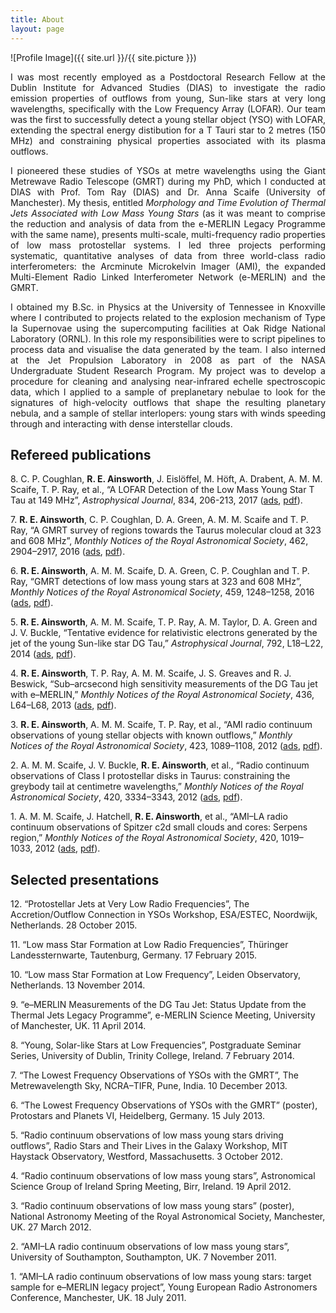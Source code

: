 ```yaml
---
title: About
layout: page
---
```

![Profile Image]({{ site.url }}/{{ site.picture }})

<p align="justify">I was most recently employed as a Postdoctoral Research Fellow at the Dublin Institute for Advanced Studies (DIAS) to investigate the radio emission properties of outflows from young, Sun-like stars at very long wavelengths, specifically with the Low Frequency Array (LOFAR). Our team was the first to successfully detect a young stellar object (YSO) with LOFAR, extending the spectral energy distibution for a T Tauri star to 2 metres (150 MHz) and constraining physical properties associated with its plasma outflows. </p>
<p align="justify">I pioneered these studies of YSOs at metre wavelengths using the Giant Metrewave Radio Telescope (GMRT) during my PhD, which I conducted at DIAS with Prof. Tom Ray (DIAS) and Dr. Anna Scaife (University of Manchester). My thesis, entitled <i>Morphology and Time Evolution of Thermal Jets Associated with Low Mass Young Stars</i> (as it was meant to comprise the reduction and analysis of data from the e-MERLIN Legacy Programme with the same name), presents multi-scale, multi-frequency radio properties of low mass protostellar systems. I led three projects performing systematic, quantitative analyses of data from three world-class radio interferometers: the Arcminute Microkelvin Imager (AMI), the expanded Multi-Element Radio Linked Interferometer Network (e-MERLIN) and the GMRT. </p>
<p align="justify">I obtained my B.Sc. in Physics at the University of Tennessee in Knoxville where I contributed to projects related to the explosion mechanism of Type Ia Supernovae using the supercomputing facilities at Oak Ridge National Laboratory (ORNL). In this role my responsibilities were to script pipelines to process data and visualise the data generated by the team. I also interned at the Jet Propulsion Laboratory in 2008 as part of the NASA Undergraduate Student Research Program. My project was to develop a procedure for cleaning and analysing near-infrared echelle spectroscopic data, which I applied to a sample of preplanetary nebulae to look for the signatures of high-velocity outflows that shape the resulting planetary nebula, and a sample of stellar interlopers: young stars with winds speeding through and interacting with dense interstellar clouds. </p>


<h2>Refereed publications</h2>
<p>8. C. P. Coughlan, <b>R. E. Ainsworth</b>, J. Eislöffel, M. Höft, A. Drabent, A. M. M. Scaife, T. P. Ray, et al., “A LOFAR Detection of the Low Mass Young Star T Tau at 149 MHz”, <i>Astrophysical Journal</i>, 834, 206-213, 2017 (<a href="http://adsabs.harvard.edu/abs/2017ApJ...834..206C">ads</a>, <a href="https://github.com/rainsworth/rainsworth.github.io/assets/pdfs/Coughlan_2017_ApJ_834_206.pdf">pdf</a>).</p>
<p>7. <b>R. E. Ainsworth</b>, C. P. Coughlan, D. A. Green, A. M. M. Scaife and T. P. Ray, “A GMRT survey of regions towards the Taurus molecular cloud at 323 and 608 MHz”, <i>Monthly Notices of the Royal Astronomical Society</i>, 462, 2904–2917, 2016 (<a href="http://adsabs.harvard.edu/abs/2016MNRAS.462.2904A">ads</a>, <a href="/Users/rainsworth/Desktop/minimalcss-master/MNRAS-2016-Ainsworth-2904-17.pdf">pdf</a>).</p>
<p>6. <b>R. E. Ainsworth</b>, A. M. M. Scaife, D. A. Green, C. P. Coughlan and T. P. Ray, “GMRT detections of low mass young stars at 323 and 608 MHz”, <i>Monthly Notices of the Royal Astronomical Society</i>, 459, 1248–1258, 2016 (<a href="http://adsabs.harvard.edu/abs/2016MNRAS.459.1248A">ads</a>, <a href="/Users/rainsworth/Desktop/minimalcss-master/MNRAS-2016-Ainsworth-1248-58.pdf">pdf</a>).</p>
<p>5. <b>R. E. Ainsworth</b>, A. M. M. Scaife, T. P. Ray, A. M. Taylor, D. A. Green and J. V. Buckle, “Tentative evidence for relativistic electrons generated by the jet of the young Sun-like star DG Tau,” <i>Astrophysical Journal</i>, 792, L18–L22, 2014 (<a href="http://adsabs.harvard.edu/abs/2014ApJ...792L..18A">ads</a>, <a href="/Users/rainsworth/Desktop/minimalcss-master/apjl_792_1_18.pdf">pdf</a>).</p>
<p>4. <b>R. E. Ainsworth</b>, T. P. Ray, A. M. M. Scaife, J. S. Greaves and R. J. Beswick, “Sub–arcsecond high sensitivity measurements of the DG Tau jet with e–MERLIN,” <i>Monthly Notices of the Royal Astronomical Society</i>, 436, L64–L68, 2013 (<a href="http://adsabs.harvard.edu/abs/2013MNRAS.436L..64A">ads</a>, <a href="/Users/rainsworth/Desktop/minimalcss-master/MNRAS-2013-Ainsworth-L64-8.pdf">pdf</a>).</p>
<p>3. <b>R. E. Ainsworth</b>, A. M. M. Scaife, T. P. Ray, et al., “AMI radio continuum observations of young stellar objects with known outflows,” <i>Monthly Notices of the Royal Astronomical Society</i>, 423, 1089–1108, 2012 (<a href="http://adsabs.harvard.edu/abs/2012MNRAS.423.1089A">ads</a>, <a href="/Users/rainsworth/Desktop/minimalcss-master/MNRAS-2012--1089-108.pdf">pdf</a>).</p>
<p>2. A. M. M. Scaife, J. V. Buckle, <b>R. E. Ainsworth</b>, et al., “Radio continuum observations of Class I protostellar disks in Taurus: constraining the greybody tail at centimetre wavelengths,” <i>Monthly Notices of the Royal Astronomical Society</i>, 420, 3334–3343, 2012 (<a href="http://adsabs.harvard.edu/abs/2012MNRAS.420.3334S">ads</a>, <a href="/Users/rainsworth/Desktop/minimalcss-master/MNRAS-2012--3334-43.pdf">pdf</a>).</p>
<p> 1. A. M. M. Scaife, J. Hatchell, <b>R. E. Ainsworth</b>, et al., “AMI–LA radio continuum observations of Spitzer c2d small clouds and cores: Serpens region,” <i>Monthly Notices of the Royal Astronomical Society</i>, 420, 1019–1033, 2012 (<a href="http://adsabs.harvard.edu/abs/2012MNRAS.420.1019A">ads</a>, <a href="/Users/rainsworth/Desktop/minimalcss-master/MNRAS-2012--1019-33.pdf">pdf</a>).</p>

<h2>Selected presentations</h2>
<p>12. “Protostellar Jets at Very Low Radio Frequencies”, The Accretion/Outflow Connection in YSOs Workshop, ESA/ESTEC, Noordwijk, Netherlands. 28 October 2015.</p>
<p>11. “Low mass Star Formation at Low Radio Frequencies”, Thüringer Landessternwarte, Tautenburg, Germany. 17 February 2015.</p>
<p>10. “Low mass Star Formation at Low Frequency”, Leiden Observatory, Netherlands. 13 November 2014.</p>
<p>9. “e–MERLIN Measurements of the DG Tau Jet: Status Update from the Thermal Jets Legacy Programme”, e-MERLIN Science Meeting, University of Manchester, UK. 11 April 2014.</p>
<p>8. “Young, Solar-like Stars at Low Frequencies”, Postgraduate Seminar Series, University of Dublin, Trinity College, Ireland. 7 February 2014.</p>
<p>7. “The Lowest Frequency Observations of YSOs with the GMRT”, The Metrewavelength Sky, NCRA–TIFR, Pune, India. 10 December 2013.</p>
<p>6. “The Lowest Frequency Observations of YSOs with the GMRT” (poster), Protostars and Planets VI, Heidelberg, Germany. 15 July 2013.</p>
<p>5. “Radio continuum observations of low mass young stars driving outflows”, Radio Stars and Their Lives in the Galaxy Workshop, MIT Haystack Observatory, Westford, Massachusetts. 3 October 2012.</p>
<p>4. “Radio continuum observations of low mass young stars”, Astronomical Science Group of Ireland Spring Meeting, Birr, Ireland. 19 April 2012.</p>
<p>3. “Radio continuum observations of low mass young stars” (poster), National Astronomy Meeting of the Royal Astronomical Society, Manchester, UK. 27 March 2012.</p>
<p>2. “AMI–LA radio continuum observations of low mass young stars”, University of Southampton, Southampton, UK. 7 November 2011.</p>
<p>1. “AMI–LA radio continuum observations of low mass young stars: target sample for e–MERLIN legacy project”, Young European Radio Astronomers Conference, Manchester, UK. 18 July 2011.</p>
